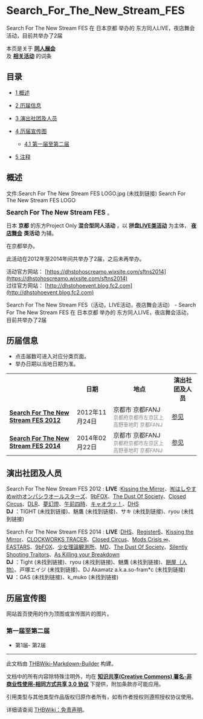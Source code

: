# Search_For_The_New_Stream_FES

<!-- source html: G:\repos\THBWiki-Markdown-Builder\THBWikiMarkdown\Temp\main\6\6d\ns0%3ASearch_For_The_New_Stream_FES.html -->

Search For The New Stream FES 在 日本京都 举办的  东方同人LIVE，夜店舞会活动，目前共举办了2届

本页是关于 **[同人展会](./同人展会.md#展会类活动)**   
及 **[相关活动](./相关活动.md)** 的词条

## 目录

- [1 概述](#概述)
- [2 历届信息](#历届信息)
- [3 演出社团及人员](#演出社团及人员)
- [4 历届宣传图](#历届宣传图)

  - [4.1 第一届至第二届](#第一届至第二届)



- [5 注释](#注释)





## 概述
文件:Search For The New Stream FES LOGO.jpg (未找到链接)  Search For The New Stream FES LOGO
  
<big> **Search For The New Stream FES** </big>。  
  
  
  
  
日本 **京都** 的东方Project Only **混合型同人活动** ，以 **拼盘[LIVE类活动](./LIVE类活动.md#LIVE类活动)** 为主体， **[夜店舞会](./夜店舞会类活动.md#夜店舞会类活动)**  **类活动** 为辅。  
  
在京都举办。  
  
  
此活动在2012年至2014年间共举办了2届，之后未再举办。  
  
  
  
  
活动官方网站： [https://dhstohoscreamo.wixsite.com/sftns2014](https://dhstohoscreamo.wixsite.com/sftns2014)   
过往官方网站： [http://dhstohoevent.blog.fc2.com](http://dhstohoevent.blog.fc2.com)   
  
Search For The New Stream FES（活动，LIVE活动，夜店舞会活动） - Search For The New Stream FES 在 日本京都 举办的  东方同人LIVE，夜店舞会活动，目前共举办了2届

## 历届信息
- 点击届数可进入对应分类页面。
- 举办日期以当地日期为准。


<table>
<tbody><tr><th> </th><th>日期</th><th>地点</th><th>演出社团及人员</th></tr>
<tr><td id="2012"><b><a href="/展会作品列表?e=Search+For+The+New+Stream+FES%232012">Search For The New Stream FES 2012</a></b></td><td id="ev-1">2012年11月24日</td><td>京都市 京都FANJ<br><small><span style="color:grey;">京都府京都市左京区上高野車地町 京都FANJ</span></small></td><td><a href="#第1届">参见</a></td></tr>
<tr><td id="2014"><b><a href="/展会作品列表?e=Search+For+The+New+Stream+FES%232014">Search For The New Stream FES 2014</a></b></td><td id="ev-2">2014年02月22日</td><td>京都市 京都FANJ<br><small><span style="color:grey;">京都府京都市左京区上高野車地町 京都FANJ</span></small></td><td><a href="#第2届">参见</a></td></tr>
</tbody></table>



## 演出社团及人员
Search For The New Stream FES 2012
:  **LIVE** :[Kissing the Mirror](./Kissing_the_Mirror.md)、[㈲はしやすめwithオンパシラオールスターズ](./㈲はしやすめwithオンパシラオールスターズ.md)、[9bFOX](./9bFOX.md)、[The Dust Of Society](./The_Dust_of_Society.md)、[Closed Circus](./Closed_Circus.md)、[DLR](./DLR.md)、[夢幻燈](./夢幻燈.md)、[午前四時](./午前四時.md)、[キャオラッ！](./キャオラッ！.md)、[DHS](./DHS.md)  
 **DJ** ：TIGHT (未找到链接)、魅鷹 (未找到链接)、サキ (未找到链接)、ryou (未找到链接)

Search For The New Stream FES 2014
:  **LIVE** :[DHS](./DHS.md)、[Register6](./Register6.md)、[Kissing the Mirror](./Kissing_the_Mirror.md)、[CLOCKWORKS TRACER](./CLOCKWORKS_TRACER.md)、[Closed Circus](./Closed_Circus.md)、[Mods Crisis ∞](./Mods_Crisis_∞.md)、[EASTARS](./EASTARS.md)、[9bFOX](./9bFOX.md)、[少女理論観測所](./少女理論観測所.md)、[MD](./MD.md)、[The Dust Of Society](./The_Dust_of_Society.md)、[Silently Shooting Traitors](./Silently_Shooting_Traitors.md)、[As Killing your Breakdown](./As_Killing_your_Breakdown.md)  
 **DJ** ：Tight (未找到链接)、ryou (未找到链接)、魅鷹 (未找到链接)、[餅屋（人物）](./餅屋（人物）.md)、戸塚エイジ (未找到链接)、DJ Akamatz a.k.a.so-fram*c (未找到链接)  
 **VJ** ：GAS (未找到链接)、k_muko (未找到链接)


## 历届宣传图
  
网站首页使用的作为顶图或宣传图片的图片。
  


### 第一届至第二届
- [](./文件-Search_For_The_New_Stream_FES1插画.jpg.md)第1届- [](./文件-Search_For_The_New_Stream_FES2插画.jpg.md)第2届


  
  

  

  
  






---

此文档由 [THBWiki-Markdown-Builder](https://github.com/Delsin-Yu/THBWiki-Markdown-Builder) 构建。

文档中的所有内容除特殊注明外，均在 [**知识共享(Creative Commons) 署名-非商业性使用-相同方式共享 3.0 协议**](https://creativecommons.org/licenses/by-sa/3.0/deed.zh-hans) 下提供，附加条款亦可能应用。

引用类型与其他类型作品版权归原作者所有，如有作者授权则遵照授权协议使用。

详细请查阅 [THBWiki：免责声明](https://thbwiki.cc/THBWiki:%E5%85%8D%E8%B4%A3%E5%A3%B0%E6%98%8E)。

